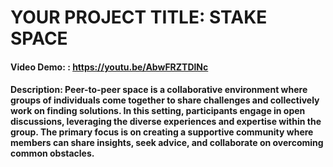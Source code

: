 # YOUR PROJECT TITLE: STAKE SPACE

#### Video Demo:  <URL HERE>: https://youtu.be/AbwFRZTDlNc

#### Description: Peer-to-peer space is a collaborative environment where groups of individuals come together to share challenges and collectively work on finding solutions. In this setting, participants engage in open discussions, leveraging the diverse experiences and expertise within the group. The primary focus is on creating a supportive community where members can share insights, seek advice, and collaborate on overcoming common obstacles. 
